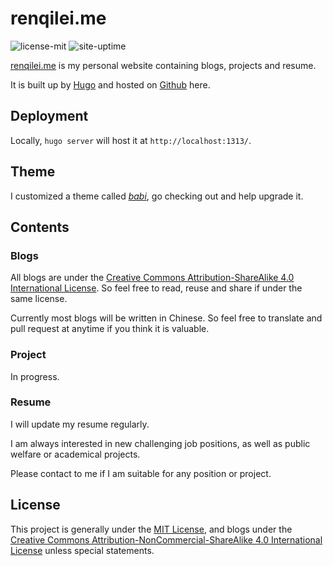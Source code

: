 # renqilei.me

![license-mit](https://img.shields.io/github/license/mashape/apistatus.svg)
![site-uptime](https://img.shields.io/uptimerobot/status/m781604305-04091fa9e4690f21b694f761.svg)

[renqilei.me](https://renqilei.me) is my personal website containing blogs, projects and resume.

It is built up by [Hugo](https://gohugo.io/) and hosted on [Github](https://github.com/RenQilei/renqilei.me) here.

## Deployment

Locally, ```hugo server``` will host it at ```http://localhost:1313/```.

## Theme

I customized a theme called [*babi*](https://github.com/RenQilei/hugo-theme-babi), go checking out and help upgrade it.

## Contents

### Blogs

All blogs are under the [Creative Commons Attribution-ShareAlike 4.0 International License](https://creativecommons.org/licenses/by-nc-sa/4.0/). So feel free to read, reuse and share if under the same license.

Currently most blogs will be written in Chinese. So feel free to translate and pull request at anytime if you think it is valuable.

### Project

In progress.

### Resume

I will update my resume regularly. 

I am always interested in new challenging job positions, as well as public welfare or academical projects.

Please contact to me if I am suitable for any position or project.

## License

This project is generally under the [MIT License](LICENSE), and blogs under the [Creative Commons Attribution-NonCommercial-ShareAlike 4.0 International License](https://creativecommons.org/licenses/by-nc-sa/4.0/) unless special statements.